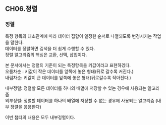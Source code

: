 ## CH06.정렬

### 정렬  
특정 항목의 대소관계에 따라 데이터 집합이 일정한 순서로 나열되도록 변경시키는 작업을 말한다.  
데이터를 정렬하면 검색을 더 쉽게 수행할 수 있다.  
정렬 알고리즘의 핵심은 교환, 선택, 삽입이다.
  
본 문서에서는 정렬의 기준이 되는 특정항목을 키값이라고 표현하겠다.  
오름차순 : 키값이 작은 데이터를 앞쪽에 놓은 형태(뒤로 갈수록 커진다.)  
내림차순: 키값이 큰 데이터를 앞쪽에 놓은 형태(뒤로갈수록 작아진다.)  
  
내부정렬: 정렬할 모든 데이터를 하나의 배열에 저장할 수 있는 경우에 사용되는 알고리즘  
외부정렬: 정렬할 데이터를 하나의 배열에 저장할 수 없는 경우에 사용되는 알고리즘 (내부 정렬을 응용한다)
  
이번 챕터의 내용은 모두 내부정렬이다.  


